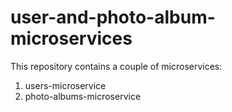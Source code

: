 # user-and-photo-album-microservices

This repository contains a couple of microservices:

1. users-microservice
2. photo-albums-microservice